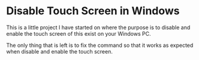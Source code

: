 # Disable Touch Screen in Windows

This is a little project I have started on where the purpose is to disable and enable the touch screen of this exist on your Windows PC.

The only thing that is left is to fix the command so that it works as expected when disable and enable the touch screen.
